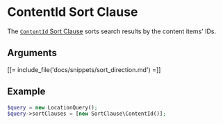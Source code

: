 # ContentId Sort Clause

The [`ContentId` Sort Clause](../../api/php_api/php_api_reference/classes/Ibexa-Contracts-Core-Repository-Values-Content-Query-SortClause-ContentId.html)
sorts search results by the content items' IDs.

## Arguments

[[= include_file('docs/snippets/sort_direction.md') =]]

## Example

``` php
$query = new LocationQuery();
$query->sortClauses = [new SortClause\ContentId()];
```
